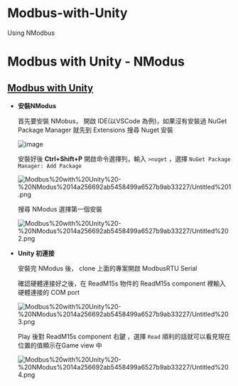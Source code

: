 # Modbus-with-Unity
Using NModbus

# Modbus with Unity - NModus

## [Modbus with Unity](https://github.com/miroc99/Modbus-with-Unity)

- **安裝NModus**

    首先要安裝 NMobus， 開啟 IDE(以VSCode 為例)，如果沒有安裝過 NuGet Package Manager 就先到 Extensions 搜尋 Nuget 安裝

     

    ![image](https://media.githubusercontent.com/media/miroc99/Modbus-with-Unity/master/README%20Images/NModbus01.png)

    安裝好後 **Ctrl+Shift+P** 開啟命令選擇列，輸入 `>nuget` ，選擇 `NuGet Package Manager: Add Package`

    ![Modbus%20with%20Unity%20-%20NModus%2014a256692ab5458499a6527b9ab33227/Untitled%201.png](Modbus%20with%20Unity%20-%20NModus%2014a256692ab5458499a6527b9ab33227/Untitled%201.png)

    搜尋 NModus 選擇第一個安裝

    ![Modbus%20with%20Unity%20-%20NModus%2014a256692ab5458499a6527b9ab33227/Untitled%202.png](Modbus%20with%20Unity%20-%20NModus%2014a256692ab5458499a6527b9ab33227/Untitled%202.png)

- **Unity 初連接**

    安裝完 NModus 後， clone 上面的專案開啟 ModbusRTU Serial

    確認硬體連接好之後，在 ReadM15s 物件的 ReadM15s component 裡輸入硬體連接的 COM port

    ![Modbus%20with%20Unity%20-%20NModus%2014a256692ab5458499a6527b9ab33227/Untitled%203.png](Modbus%20with%20Unity%20-%20NModus%2014a256692ab5458499a6527b9ab33227/Untitled%203.png)

    Play 後對 ReadM15s component 右鍵 ，選擇 `Read` 順利的話就可以看見現在位置的值顯示在Game view 中

    ![Modbus%20with%20Unity%20-%20NModus%2014a256692ab5458499a6527b9ab33227/Untitled%204.png](Modbus%20with%20Unity%20-%20NModus%2014a256692ab5458499a6527b9ab33227/Untitled%204.png)
